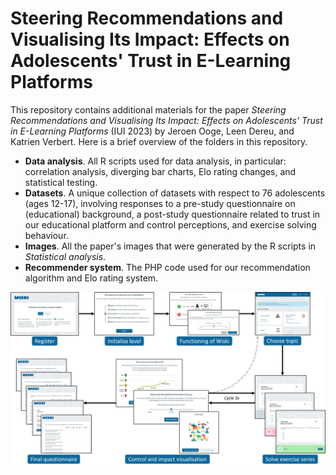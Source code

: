 # Steering Recommendations and Visualising Its Impact: Effects on Adolescents' Trust in E-Learning Platforms

This repository contains additional materials for the paper *Steering Recommendations and Visualising Its Impact: Effects on Adolescents' Trust in E-Learning Platforms* (IUI 2023) by Jeroen Ooge, Leen Dereu, and Katrien Verbert. Here is a brief overview of the folders in this repository.

 - **Data analysis**. All R scripts used for data analysis, in particular: correlation analysis, diverging bar charts, Elo rating changes, and statistical testing.
 - **Datasets**. A unique collection of datasets with respect to 76 adolescents (ages 12-17), involving responses to a pre-study questionnaire on (educational) background, a post-study questionnaire related to trust in our educational platform and control perceptions, and exercise solving behaviour.
 - **Images**. All the paper's images that were generated by the R scripts in *Statistical analysis*.
 - **Recommender system**. The PHP code used for our recommendation algorithm and Elo rating system.
 
![Flow of our study](flow.png)
